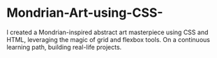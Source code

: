 # Mondrian-Art-using-CSS-

I created a Mondrian-inspired abstract art masterpiece using CSS and HTML, leveraging the magic of grid and flexbox tools.  On a continuous learning path, building real-life projects.
